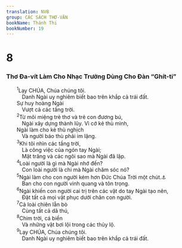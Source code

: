 ```yaml
---
translation: NVB
group: CÁC SÁCH THƠ-VĂN
bookName: Thánh Thi 
bookNumber: 19
---
```


<div class="title"><h1>8</h1><h3>Thơ Đa-vít Làm Cho Nhạc Trưởng Dùng Cho Đàn “Ghít-ti” </h3></div>
<span class="verse thi_8_1">  <sup>1</sup>Lạy CHÚA, Chúa chúng tôi. <br/>   Danh Ngài uy nghiêm biết bao trên khắp cả trái đất. <br/>  Sự huy hoàng Ngài <br/>   Vượt cả các tầng trời. <br/></span>
<span class="verse thi_8_2">  <sup>2</sup>Từ môi miệng trẻ thơ và trẻ con đương bú, <br/>   Ngài xây dựng thành lũy. Vì cớ kẻ thù mình, <br/>  Ngài làm cho kẻ thù nghịch <br/>   Và người báo thù phải im lặng. <br/></span>
<span class="verse thi_8_3">  <sup>3</sup>Khi tôi nhìn các tầng trời, <br/>   Là công việc của ngón tay Ngài; <br/>   Mặt trăng và các ngôi sao mà Ngài đã lập. <br/></span>
<span class="verse thi_8_4">  <sup>4</sup>Loài người là gì mà Ngài nhớ đến? <br/>   Con loài người là chi mà Ngài chăm sóc nó? <br/></span>
<span class="verse thi_8_5">  <sup>5</sup>Ngài làm cho con người kém hơn Đức Chúa Trời một chút.<a data-toggle="tooltip" data-placement="bottom" title="Ctd: thiên thần">⚓</a><br/>   Ban cho con người vinh quang và tôn trọng. <br/></span>
<span class="verse thi_8_6">  <sup>6</sup>Ngài khiến con người cai trị trên các vật do tay Ngài tạo nên, <br/>   Đặt tất cả mọi vật phục dưới chân con người. <br/></span>
<span class="verse thi_8_7">  <sup>7</sup>Cả loài chiên lẫn bò <br/>   Cùng tất cả dã thú, <br/></span>
<span class="verse thi_8_8">  <sup>8</sup>Chim trời, cá biển <br/>   Và những vật bơi lội trong các thủy lộ. <br/></span>
<span class="verse thi_8_9">  <sup>9</sup>Lạy CHÚA, Chúa chúng tôi. <br/>   Danh Ngài uy nghiêm biết bao trên khắp cả trái đất. <br/></span>

